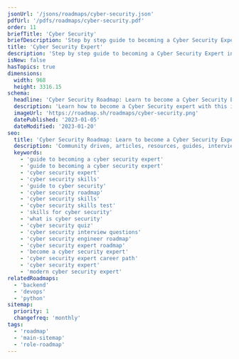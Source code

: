 ```yaml
---
jsonUrl: '/jsons/roadmaps/cyber-security.json'
pdfUrl: '/pdfs/roadmaps/cyber-security.pdf'
order: 11
briefTitle: 'Cyber Security'
briefDescription: 'Step by step guide to becoming a Cyber Security Expert in 2024'
title: 'Cyber Security Expert'
description: 'Step by step guide to becoming a Cyber Security Expert in 2024'
isNew: false
hasTopics: true
dimensions:
  width: 968
  height: 3316.15
schema:
  headline: 'Cyber Security Roadmap: Learn to become a Cyber Security Expert'
  description: 'Learn how to become a Cyber Security expert with this interactive step by step guide in 2024. We also have resources and short descriptions attached to the roadmap items so you can get everything you want to learn in one place.'
  imageUrl: 'https://roadmap.sh/roadmaps/cyber-security.png'
  datePublished: '2023-01-05'
  dateModified: '2023-01-20'
seo:
  title: 'Cyber Security Roadmap: Learn to become a Cyber Security Expert'
  description: 'Community driven, articles, resources, guides, interview questions, quizzes for cyber security. Learn to become a modern Cyber Security Expert by following the steps, skills, resources and guides listed in this roadmap.'
  keywords:
    - 'guide to becoming a cyber security expert'
    - 'guide to becoming a cyber security expert'
    - 'cyber security expert'
    - 'cyber security skills'
    - 'guide to cyber security'
    - 'cyber security roadmap'
    - 'cyber security skills'
    - 'cyber security skills test'
    - 'skills for cyber security'
    - 'what is cyber security'
    - 'cyber security quiz'
    - 'cyber security interview questions'
    - 'cyber security engineer roadmap'
    - 'cyber security expert roadmap'
    - 'become a cyber security expert'
    - 'cyber security expert career path'
    - 'cyber security expert'
    - 'modern cyber security expert'
relatedRoadmaps:
  - 'backend'
  - 'devops'
  - 'python'
sitemap:
  priority: 1
  changefreq: 'monthly'
tags:
  - 'roadmap'
  - 'main-sitemap'
  - 'role-roadmap'
---
```

